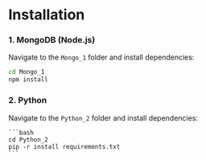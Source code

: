 # Installation

### 1. MongoDB (Node.js)
Navigate to the `Mongo_1` folder and install dependencies:
   ```bash
   cd Mongo_1
   npm install
   ```

### 2. Python
Navigate to the `Python_2` folder and install dependencies:

    ```bash
    cd Python_2
    pip -r install requirements.txt
    ```